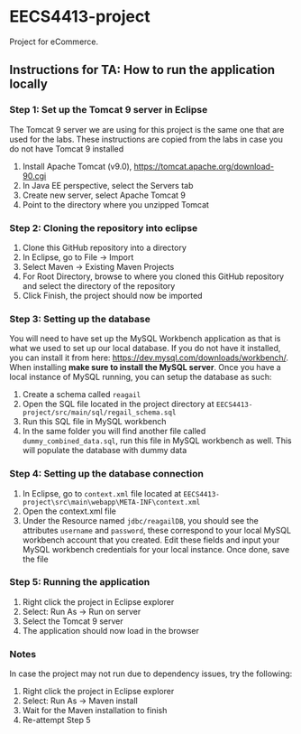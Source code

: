 # EECS4413-project
Project for eCommerce.

## Instructions for TA: How to run the application locally

### Step 1: Set up the Tomcat 9 server in Eclipse
The Tomcat 9 server we are using for this project is the same one that are used for the labs.
These instructions are copied from the labs in case you do not have Tomcat 9 installed
1. Install Apache Tomcat (v9.0), https://tomcat.apache.org/download-90.cgi
2. In Java EE perspective, select the Servers tab
3. Create new server, select Apache Tomcat 9
4. Point to the directory where you unzipped Tomcat

### Step 2: Cloning the repository into eclipse
1. Clone this GitHub repository into a directory
2. In Eclipse, go to File -> Import
3. Select Maven -> Existing Maven Projects
4. For Root Directory, browse to where you cloned this GitHub repository and select the directory of the repository
5. Click Finish, the project should now be imported

### Step 3: Setting up the database
You will need to have set up the MySQL Workbench application as that is what we used to set up our local database. If you do not have it installed,
you can install it from here: https://dev.mysql.com/downloads/workbench/. When installing **make sure to install the MySQL server**.
Once you have a local instance of MySQL running, you can setup the database as such:
1. Create a schema called `reagail`
2. Open the SQL file located in the project directory at `EECS4413-project/src/main/sql/regail_schema.sql`
3. Run this SQL file in MySQL workbench
4. In the same folder you will find another file called `dummy_combined_data.sql`, run this file in MySQL workbench as well. This will populate the database with dummy data

### Step 4: Setting up the database connection
1. In Eclipse, go to `context.xml` file located at `EECS4413-project\src\main\webapp\META-INF\context.xml`
2. Open the context.xml file
3. Under the Resource named `jdbc/reagailDB`, you should see the attributes `username` and `password`, these correspond to your local MySQL workbench account that you created. Edit these fields and input your MySQL workbench credentials for your local instance. Once done, save the file

### Step 5: Running the application
1. Right click the project in Eclipse explorer
2. Select: Run As -> Run on server
3. Select the Tomcat 9 server
4. The application should now load in the browser

### Notes
In case the project may not run due to dependency issues, try the following:
1. Right click the project in Eclipse explorer
2. Select: Run As -> Maven install
3. Wait for the Maven installation to finish
4. Re-attempt Step 5
